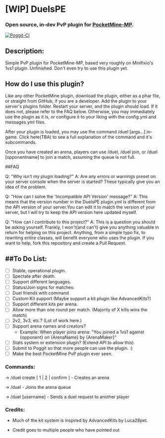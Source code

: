 # [WIP] DuelsPE
### Open source, in-dev PvP plugin for [PocketMine-MP](pmmp.io).

[![Poggit-CI](https://poggit.pmmp.io/ci.badge/corytortoise/DuelsPE/DuelsPE)](https://poggit.pmmp.io/ci/corytortoise/DuelsPE/DuelsPE)

## Description:
Simple PvP plugin for PocketMine-MP, based very roughly on Minifixio's 1vs1 plugin. Unfinished. Don't even try to use this plugin yet.

## How do I use this plugin?
Like any other PocketMine plugin, download the plugin, either as a phar file, or straight from GitHub, if you are a developer. Add the plugin to your server's plugins folder. Restart your server, and the plugin should load. If it does not, please refer to the FAQ below. Otherwise, you may immediately use the plugin as it is, or configure it to your liking with the config.yml and messages.yml files.

After your plugin is loaded, you may use the command /duel [args...] in-game. Click here(TBA) to see a full explanation of the command and it's subcommands.

Once you have created an arena, players can use /duel, /duel join, or /duel [opponentname] to join a match, assuming the queue is not full.

##FAQ

Q: "Why isn't my plugin loading?"
A: Are any errors or warnings preset on your server console when the server is started? These typically give you an idea of the problem.

Q: "How can I solve the 'Incompatible API Version' message?"
A: This means that the version number in the DuelsPE plugin.yml is different from the API version of your server.You can edit it to match the version of your server, but I will try to keep the API version here updated myself.

Q: "How can I contribute to this project?"
A: This is a question you should be asking yourself. Frankly, I won't(and can't) give you anything valuable in return for helping on this project. Anything, from a simple typo fix, to rewriting entire classes, will benefit everyone who uses the plugin. If you want to help, fork this repository and create a Pull Request.

##To Do List:
---
 - [ ] Stable, operational plugin.
 - [ ] Spectate after death.
 - [ ] Support different languages.
 - [ ] Status/Join signs for matches.
 - [ ] Duel friends with command
 - [ ] Custom Kit support (Maybe support a kit plugin like AdvancedKits?)
 - [ ] Support different kits per arena.
 - [ ] Allow more than one round per match. (Majority of X kills wins the match)
 - [ ] 2v2, 3v3, etc.? (Lot of work here.)
 - [ ] Support arena names and creators?
   - Example: When player joins arena: "You joined a 1vs1 against {opponent} on {ArenaName} by {ArenaMaker}"
 - [ ] Stats system or extension plugin? (Extend API to allow this)
 - [ ] Submit to Poggit so that more people can use the plugin. :)
 - [ ] Make the best PocketMine PvP plugin ever seen.

### Commands:
-> /duel create [ 1 | 2 | confirm ] - Creates an arena

-> /duel - Joins the arena queue

-> /duel [username] - Sends a duel request to another player

### Credits:

 - Much of the kit system is inspired by AdvancedKits by Luca28pet. 

 - Credit goes to multiple people who have pointed out 
